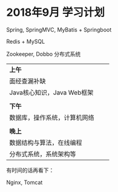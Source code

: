 # 2018年9月 学习计划

Spring, SpringMVC, MyBatis   +  Springboot

Redis + MySQL

Zookeeper, Dobbo 分布式系统





|                              |      |      |
| ---------------------------- | ---- | ---- |
| **上午**                     |      |      |
| 面经查漏补缺                 |      |      |
| Java核心知识，Java Web框架   |      |      |
|                              |      |      |
| **下午**                     |      |      |
| 数据库，操作系统，计算机网络 |      |      |
|                              |      |      |
| **晚上**                     |      |      |
| 数据结构与算法，在线编程     |      |      |
| 分布式系统，系统架构等       |      |      |





有时间的话再看下：

Nginx, Tomcat
